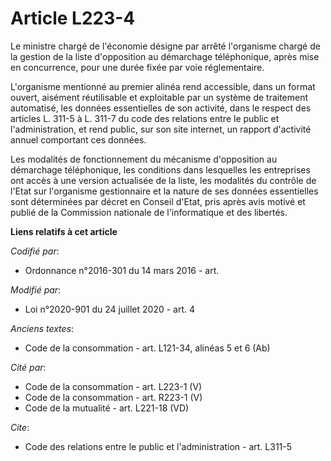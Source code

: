 # Article L223-4

Le ministre chargé de l'économie désigne par arrêté l'organisme chargé de la gestion de la liste d'opposition au démarchage
téléphonique, après mise en concurrence, pour une durée fixée par voie réglementaire. 

L'organisme mentionné au premier alinéa rend accessible, dans un format ouvert, aisément réutilisable et exploitable par un
système de traitement automatisé, les données essentielles de son activité, dans le respect des articles L. 311-5 à L. 311-7
du code des relations entre le public et l'administration, et rend public, sur son site internet, un rapport d'activité
annuel comportant ces données. 

Les modalités de fonctionnement du mécanisme d'opposition au démarchage téléphonique, les conditions dans lesquelles les
entreprises ont accès à une version actualisée de la liste, les modalités du contrôle de l'Etat sur l'organisme gestionnaire
et la nature de ses données essentielles sont déterminées par décret en Conseil d'Etat, pris après avis motivé et publié de
la Commission nationale de l'informatique et des libertés.

**Liens relatifs à cet article**

_Codifié par_:

  - Ordonnance n°2016-301 du 14 mars 2016 - art.

_Modifié par_:

  - Loi n°2020-901 du 24 juillet 2020 - art. 4

_Anciens textes_:

  - Code de la consommation - art. L121-34, alinéas 5 et 6 (Ab)

_Cité par_:

  - Code de la consommation - art. L223-1 (V)
  - Code de la consommation - art. R223-1 (V)
  - Code de la mutualité - art. L221-18 (VD)

_Cite_:

  - Code des relations entre le public et l'administration - art. L311-5
